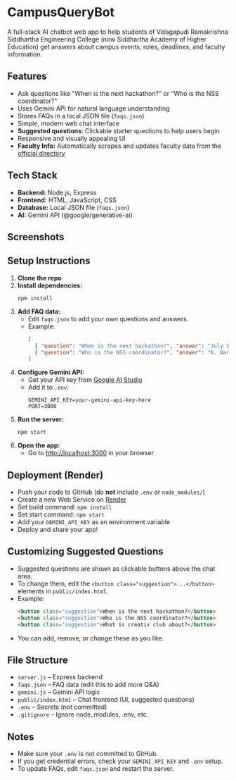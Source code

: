 # CampusQueryBot

A full-stack AI chatbot web app to help students of Velagapudi Ramakrishna Siddhartha Engineering College (now Siddhartha Academy of Higher Education) get answers about campus events, roles, deadlines, and faculty information.

## Features
- Ask questions like "When is the next hackathon?" or "Who is the NSS coordinator?"
- Uses Gemini API for natural language understanding
- Stores FAQs in a local JSON file (`faqs.json`)
- Simple, modern web chat interface
- **Suggested questions**: Clickable starter questions to help users begin
- Responsive and visually appealing UI
- **Faculty Info:** Automatically scrapes and updates faculty data from the [official directory](https://www.vrsiddhartha.ac.in/faculty-u-2/)

## Tech Stack
- **Backend:** Node.js, Express
- **Frontend:** HTML, JavaScript, CSS
- **Database:** Local JSON file (`faqs.json`)
- **AI:** Gemini API (@google/generative-ai)

## Screenshots
<!-- Add a screenshot of the chat UI here after deployment -->

## Setup Instructions

1. **Clone the repo**
2. **Install dependencies:**
   ```
   npm install
   ```
3. **Add FAQ data:**
   - Edit `faqs.json` to add your own questions and answers.
   - Example:
     ```json
     [
       { "question": "When is the next hackathon?", "answer": "July 15th, registrations close on July 10th" },
       { "question": "Who is the NSS coordinator?", "answer": "K. Narendra sir is the NSS coordinator." }
     ]
     ```
4. **Configure Gemini API:**
   - Get your API key from [Google AI Studio](https://aistudio.google.com/app/apikey)
   - Add it to `.env`:
     ```
     GEMINI_API_KEY=your-gemini-api-key-here
     PORT=3000
     ```
5. **Run the server:**
   ```
   npm start
   ```
6. **Open the app:**
   - Go to [http://localhost:3000](http://localhost:3000) in your browser

## Deployment (Render)
- Push your code to GitHub (do **not** include `.env` or `node_modules/`)
- Create a new Web Service on [Render](https://render.com/)
- Set build command: `npm install`
- Set start command: `npm start`
- Add your `GEMINI_API_KEY` as an environment variable
- Deploy and share your app!

## Customizing Suggested Questions
- Suggested questions are shown as clickable buttons above the chat area.
- To change them, edit the `<button class="suggestion">...</button>` elements in `public/index.html`.
- Example:
  ```html
  <button class="suggestion">When is the next hackathon?</button>
  <button class="suggestion">Who is the NSS coordinator?</button>
  <button class="suggestion">What is creatix club about?</button>
  ```
- You can add, remove, or change these as you like.

## File Structure
- `server.js` – Express backend
- `faqs.json` – FAQ data (edit this to add more Q&A)
- `gemini.js` – Gemini API logic
- `public/index.html` – Chat frontend (UI, suggested questions)
- `.env` – Secrets (not committed)
- `.gitignore` – Ignore node_modules, .env, etc.

## Notes
- Make sure your `.env` is not committed to GitHub.
- If you get credential errors, check your `GEMINI_API_KEY` and `.env` setup.
- To update FAQs, edit `faqs.json` and restart the server.
